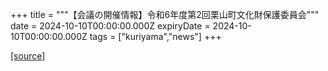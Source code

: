 +++
title = """【会議の開催情報】令和6年度第2回栗山町文化財保護委員会"""
date = 2024-10-10T00:00:00.000Z
expiryDate = 2024-10-10T00:00:00.000Z
tags = ["kuriyama","news"]
+++


[[source]](https://www.town.kuriyama.hokkaido.jp/soshiki/55/27164.html)
